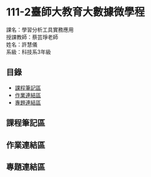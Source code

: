 # 111-2臺師大教育大數據微學程
課名：學習分析工具實務應用  
授課教師：蔡芸琤老師  
姓名：許慧儀  
系級：科技系3年級

## 目錄
* [課程筆記區](https://github.com/Memory-HuiYi/LAT-Repo.#%E8%AA%B2%E7%A8%8B%E7%AD%86%E8%A8%98%E5%8D%80)  
* [作業連結區](https://github.com/Memory-HuiYi/LAT-Repo.#%E4%BD%9C%E6%A5%AD%E9%80%A3%E7%B5%90%E5%8D%80)  
* [專題連結區](https://github.com/Memory-HuiYi/LAT-Repo.#%E5%B0%88%E9%A1%8C%E9%80%A3%E7%B5%90%E5%8D%80)  


## 課程筆記區
## 作業連結區
## 專題連結區
